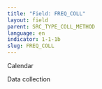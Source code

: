 ```yaml
---
title: "Field: FREQ_COLL"
layout: field
parent: SRC_TYPE_COLL_METHOD
language: en
indicator: 1-1-1b
slug: FREQ_COLL
---
```

Calendar

Data collection